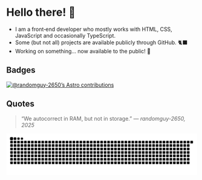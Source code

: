 # Hello there! 👋

- I am a front‐end developer who mostly works with HTML, CSS, JavaScript and occasionally TypeScript. 
- Some (but not all) projects are available publicly through GitHub. 🐈‍⬛
- Working on something… now available to the public! 👀

## Badges

[![@randomguy-2650’s Astro contributions](https://astro.badg.es/v2/contributor/randomguy-2650.svg)](https://astro.badg.es/contributor/randomguy-2650/)

## Quotes

> “We autocorrect in RAM, but not in storage.”
> — <cite>randomguy-2650, 2025</cite>

<!-- https://github.com/Platane/snk — Great work! -->

<picture>
    <source srcset="./dist/github-snake-dark.svg" media="(prefers-color-scheme: dark)" />
    <source srcset="./dist/github-snake.svg" media="(prefers-color-scheme: light)" />
    <img src="./dist/github-snake.svg" alt="GitHub contribution grid as a snake game" />
</picture>
